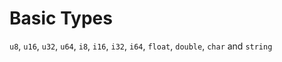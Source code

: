 # Basic Types

`u8`, `u16`, `u32`, `u64`, `i8`, `i16`, `i32`, `i64`, `float`, `double`, `char` and `string`
